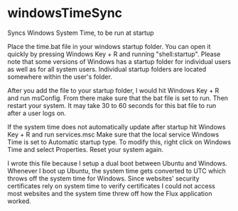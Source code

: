 # windowsTimeSync
Syncs Windows System Time, to be run at startup

Place the time.bat file in your windows startup folder. You can open it quickly by pressing Windows Key + R and running "shell:startup". Please note that some versions of Windows has a startup folder for individual users as well as for all system users. Individual startup folders are located somewhere within the user's folder. 

After you add the file to your startup folder, I would hit Windows Key + R and run msConfig. From there make sure that the bat file is set to run. Then restart your system. It may take 30 to 60 seconds for this bat file to run after a user logs on. 

If the system time does not automatically update after startup hit Windows Key + R and run services.msc Make sure that the local service Windows Time is set to Automatic startup type. To modify this, right click on Windows Time and select Properties. Reset your system again.

I wrote this file because I setup a dual boot between Ubuntu and Windows. Whenever I boot up Ubuntu, the system time gets converted to UTC which throws off the system time for Windows. Since websites' security certificates rely on system time to verify certificates I could not access most websites and the system time threw off how the Flux application worked. 
